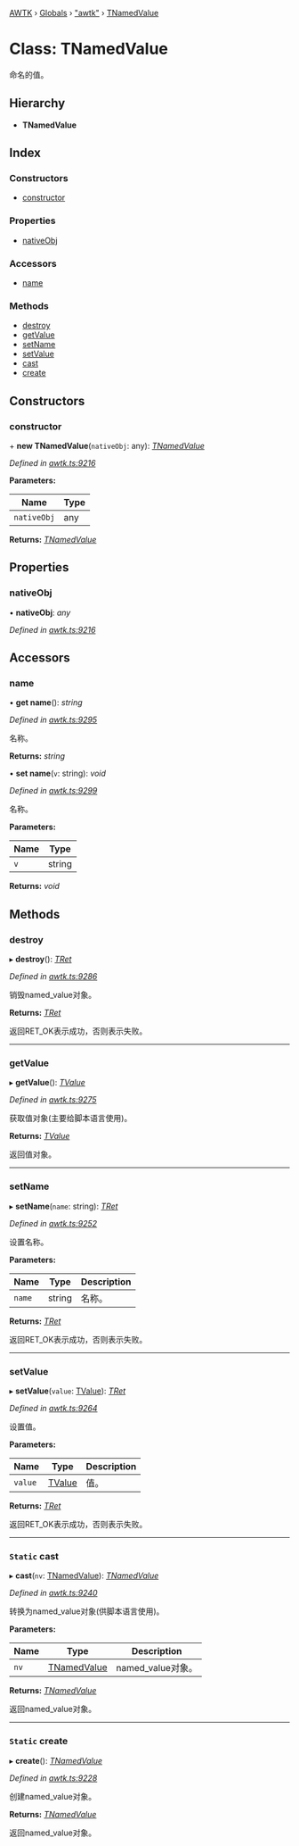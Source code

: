[AWTK](../README.md) › [Globals](../globals.md) › ["awtk"](../modules/_awtk_.md) › [TNamedValue](_awtk_.tnamedvalue.md)

# Class: TNamedValue

命名的值。

## Hierarchy

* **TNamedValue**

## Index

### Constructors

* [constructor](_awtk_.tnamedvalue.md#constructor)

### Properties

* [nativeObj](_awtk_.tnamedvalue.md#nativeobj)

### Accessors

* [name](_awtk_.tnamedvalue.md#name)

### Methods

* [destroy](_awtk_.tnamedvalue.md#destroy)
* [getValue](_awtk_.tnamedvalue.md#getvalue)
* [setName](_awtk_.tnamedvalue.md#setname)
* [setValue](_awtk_.tnamedvalue.md#setvalue)
* [cast](_awtk_.tnamedvalue.md#static-cast)
* [create](_awtk_.tnamedvalue.md#static-create)

## Constructors

###  constructor

\+ **new TNamedValue**(`nativeObj`: any): *[TNamedValue](_awtk_.tnamedvalue.md)*

*Defined in [awtk.ts:9216](https://github.com/zlgopen/awtk-binding/blob/5d4a8e9/tools/code_gen/js/output/awtk.ts#L9216)*

**Parameters:**

Name | Type |
------ | ------ |
`nativeObj` | any |

**Returns:** *[TNamedValue](_awtk_.tnamedvalue.md)*

## Properties

###  nativeObj

• **nativeObj**: *any*

*Defined in [awtk.ts:9216](https://github.com/zlgopen/awtk-binding/blob/5d4a8e9/tools/code_gen/js/output/awtk.ts#L9216)*

## Accessors

###  name

• **get name**(): *string*

*Defined in [awtk.ts:9295](https://github.com/zlgopen/awtk-binding/blob/5d4a8e9/tools/code_gen/js/output/awtk.ts#L9295)*

名称。

**Returns:** *string*

• **set name**(`v`: string): *void*

*Defined in [awtk.ts:9299](https://github.com/zlgopen/awtk-binding/blob/5d4a8e9/tools/code_gen/js/output/awtk.ts#L9299)*

名称。

**Parameters:**

Name | Type |
------ | ------ |
`v` | string |

**Returns:** *void*

## Methods

###  destroy

▸ **destroy**(): *[TRet](../enums/_awtk_.tret.md)*

*Defined in [awtk.ts:9286](https://github.com/zlgopen/awtk-binding/blob/5d4a8e9/tools/code_gen/js/output/awtk.ts#L9286)*

销毁named_value对象。

**Returns:** *[TRet](../enums/_awtk_.tret.md)*

返回RET_OK表示成功，否则表示失败。

___

###  getValue

▸ **getValue**(): *[TValue](_awtk_.tvalue.md)*

*Defined in [awtk.ts:9275](https://github.com/zlgopen/awtk-binding/blob/5d4a8e9/tools/code_gen/js/output/awtk.ts#L9275)*

获取值对象(主要给脚本语言使用)。

**Returns:** *[TValue](_awtk_.tvalue.md)*

返回值对象。

___

###  setName

▸ **setName**(`name`: string): *[TRet](../enums/_awtk_.tret.md)*

*Defined in [awtk.ts:9252](https://github.com/zlgopen/awtk-binding/blob/5d4a8e9/tools/code_gen/js/output/awtk.ts#L9252)*

设置名称。

**Parameters:**

Name | Type | Description |
------ | ------ | ------ |
`name` | string | 名称。  |

**Returns:** *[TRet](../enums/_awtk_.tret.md)*

返回RET_OK表示成功，否则表示失败。

___

###  setValue

▸ **setValue**(`value`: [TValue](_awtk_.tvalue.md)): *[TRet](../enums/_awtk_.tret.md)*

*Defined in [awtk.ts:9264](https://github.com/zlgopen/awtk-binding/blob/5d4a8e9/tools/code_gen/js/output/awtk.ts#L9264)*

设置值。

**Parameters:**

Name | Type | Description |
------ | ------ | ------ |
`value` | [TValue](_awtk_.tvalue.md) | 值。  |

**Returns:** *[TRet](../enums/_awtk_.tret.md)*

返回RET_OK表示成功，否则表示失败。

___

### `Static` cast

▸ **cast**(`nv`: [TNamedValue](_awtk_.tnamedvalue.md)): *[TNamedValue](_awtk_.tnamedvalue.md)*

*Defined in [awtk.ts:9240](https://github.com/zlgopen/awtk-binding/blob/5d4a8e9/tools/code_gen/js/output/awtk.ts#L9240)*

转换为named_value对象(供脚本语言使用)。

**Parameters:**

Name | Type | Description |
------ | ------ | ------ |
`nv` | [TNamedValue](_awtk_.tnamedvalue.md) | named_value对象。  |

**Returns:** *[TNamedValue](_awtk_.tnamedvalue.md)*

返回named_value对象。

___

### `Static` create

▸ **create**(): *[TNamedValue](_awtk_.tnamedvalue.md)*

*Defined in [awtk.ts:9228](https://github.com/zlgopen/awtk-binding/blob/5d4a8e9/tools/code_gen/js/output/awtk.ts#L9228)*

创建named_value对象。

**Returns:** *[TNamedValue](_awtk_.tnamedvalue.md)*

返回named_value对象。
